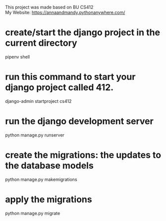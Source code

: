 This project was made based on BU CS412 <br />
My Website: https://annaandmandy.pythonanywhere.com/

# create/start the django project in the current directory
pipenv shell

# run this command to start your django project called 412.
django-admin startproject cs412

# run the django development server
python manage.py runserver

# create the migrations: the updates to the database models
python manage.py makemigrations

# apply the migrations
python manage.py migrate
